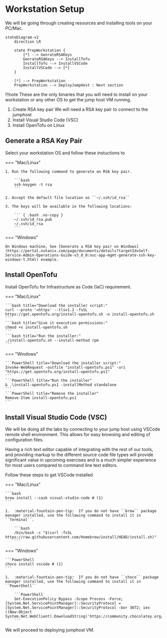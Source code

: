 
# Workstation Setup

We will be going through creating resources and installing tools on your PC/Mac. 


```mermaid
stateDiagram-v2
    direction LR
    
    state PrepWorkstation {
        [*] --> GenrateRSAKeys
        GenrateRSAKeys --> InstallTofu
        InstallTofu --> InstallVSCode
        InstallVSCode --> [*]
    }

    [*] --> PrepWorkstation 
    PrepWorkstation --> DeployJumpHost : Next section
```

!!!note
       These are the only binaries that you will need to install on your workstation or any other OS to get the jump host VM running.

1. Create RSA key pair We will need a RSA key pair to connect to the jumphost
2. Install Visual Studio Code (VSC)
3. Install OpenTofu on Linux

## Generate a RSA Key Pair

Select your workstation OS and follow these instuctions to 

=== "Mac/Linux"

    

    1. Run the following command to generate an RSA key pair.
    
        ```bash
        ssh-keygen -t rsa
        ```
    
    2. Accept the default file location as ``~/.ssh/id_rsa``
    
    3. The keys will be available in the following locations:
        
        ``` { .bash .no-copy }
        ~/.ssh/id_rsa.pub 
        ~/.ssh/id_rsa
        ```

=== "Windows"

    On Windows machine, See [Generate a RSA key pair on Windows](https://portal.nutanix.com/page/documents/details?targetId=Self-Service-Admin-Operations-Guide-v3_8_0:nuc-app-mgmt-generate-ssh-key-windows-t.html) example.

## Install OpenTofu 

Install OpenTofu for Infrastructure as Code (IaC) requirement.

=== "Mac/Linux"

    ```bash title="Download the installer script:"
    curl --proto '=https' --tlsv1.2 -fsSL https://get.opentofu.org/install-opentofu.sh -o install-opentofu.sh
    ```
    ```bash title="Give it execution permissions:"
    chmod +x install-opentofu.sh
    ```
    ```bash title="Run the installer:"
    ./install-opentofu.sh --install-method rpm
    ```

=== "Windows"

    ```PowerShell title="Download the installer script:"
    Invoke-WebRequest -outfile "install-opentofu.ps1" -uri "https://get.opentofu.org/install-opentofu.ps1"
    ```
    ```PowerShell title="Run the installer"
    & .\install-opentofu.ps1 -installMethod standalone
    ```
    ```PowerShell title="Remove the installer"
    Remove-Item install-opentofu.ps1
    ```

## Install Visual Studio Code (VSC)

We will be doing all the labs by connecting to your jump host using VSCode remote shell environment. This allows for easy browsing and editing of configuration files. 

Having a rich text editor capable of integrating with the rest of our tools, and providing markup to the different source code file types will provide significant value in upcoming exercises and is a much simpler experience for most users compared to command line text editors.

Follow these steps to get VSCode installed

=== "Mac/Linux"

    ```bash
    brew install --cask visual-studio-code # (1)
    ```

    1.  :material-fountain-pen-tip:  If you do not have ``brew`` package manager installed, use the following command to install it in ``Terminal``. 
   
        ```bash
        /bin/bash -c "$(curl -fsSL https://raw.githubusercontent.com/Homebrew/install/HEAD/install.sh)"
        ```

=== "Windows"

    ```PowerShell
    choco install vscode # (1)
    ```

    1.  :material-fountain-pen-tip:  If you do not have ``choco`` package manager installed, use the following command to install it in ``PowerShell``
   
        ```PowerShell
        Set-ExecutionPolicy Bypass -Scope Process -Force; [System.Net.ServicePointManager]::SecurityProtocol = [System.Net.ServicePointManager]::SecurityProtocol -bor 3072; iex ((New-Object System.Net.WebClient).DownloadString('https://community.chocolatey.org/install.ps1'))
        ```

We will proceed to deploying jumphost VM.


   
